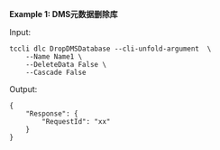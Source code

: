 **Example 1: DMS元数据删除库**



Input: 

```
tccli dlc DropDMSDatabase --cli-unfold-argument  \
    --Name Name1 \
    --DeleteData False \
    --Cascade False
```

Output: 
```
{
    "Response": {
        "RequestId": "xx"
    }
}
```

